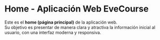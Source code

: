 # Home - Aplicación Web EveCourse

Este es el **home (página principal)** de la aplicación web.  
Su objetivo es presentar de manera clara y atractiva la información inicial al usuario, con una interfaz moderna y responsiva.

